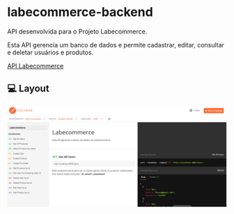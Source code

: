 # labecommerce-backend

API desenvolvida para o Projeto Labecommerce.

Esta API gerencia um banco de dados e permite cadastrar, editar, consultar e deletar usuários e produtos.

[API Labecommerce](https://documenter.getpostman.com/view/24460902/2s8ZDU64ZF)

## 💻 Layout

![API](./src/assets/labecommerce-image.png)